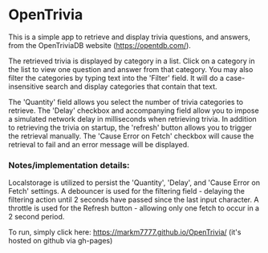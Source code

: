 # OpenTrivia

This is a simple app to retrieve and display trivia questions, and answers, from the OpenTriviaDB website (https://opentdb.com/). 

The retrieved trivia is displayed by category in a list. Click on a category in the list to view one question and answer from that category. You may also filter the categories by typing text into the 'Filter' field. It will do a case-insensitive search and display categories that contain that text. 

The 'Quantity' field allows you select the number of trivia categories to retrieve.
The 'Delay' checkbox and accompanying field allow you to impose a simulated network delay in milliseconds when retrieving trivia.
In addition to retrieving the trivia on startup, the 'refresh' button allows you to trigger the retrieval manually.
The 'Cause Error on Fetch' checkbox will cause the retrieval to fail and an error message will be displayed.


### Notes/implementation details:

Localstorage is utilized to persist the 'Quantity', 'Delay', and 'Cause Error on Fetch' settings.
A debouncer is used for the filtering field - delaying the filtering action until 2 seconds have passed since the last input character.
A throttle is used for the Refresh button - allowing only one fetch to occur in a 2 second period. 

To run, simply click here:  https://markm7777.github.io/OpenTrivia/ (it's hosted on github via gh-pages)

 

